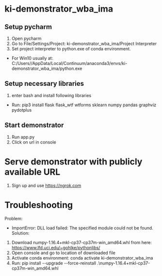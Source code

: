 # ki-demonstrator_wba_ima

## Setup pycharm
1. Open pycharm
2. Go to File/Settings/Project: ki-demonstrator_wba_ima/Project Interpreter
3. Set project interpreter to python.exe of conda environment.
- For Win10 usually at: C:/Users/<user>/AppData/Local/Continuum/anaconda3/envs/ki-demonstrator_wba_ima/python.exe

## Setup necessary libraries
1. enter bash and install following libraries
- Run: pip3 install flask flask_wtf wtforms sklearn numpy pandas graphviz pydotplus

## Start demonstrator
1. Run app.py
2. Click on url in console

# Serve demonstrator with publicly available URL
1. Sign up and use https://ngrok.com

# Troubleshooting

Problem:
- ImportError: DLL load failed: The specified module could not be found.
Solution:
1. Download numpy-1.16.4+mkl-cp37-cp37m-win_amd64.whl from here: https://www.lfd.uci.edu/~gohlke/pythonlibs/
2. Open console and go to location of downloaded file
4. Activate conda environment: conda activate ki-demonstrator_wba_ima
5. Run: pip install --upgrade --force-reinstall .\numpy-1.16.4+mkl-cp37-cp37m-win_amd64.whl